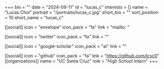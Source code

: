 +++
bio = "" 
date = "2024-09-11" 
id = "lucas_c" 
interests = [] 
name = "Lucas Choi" 
portrait = "/portraits/lucas_c.jpg" 
short_bio = "" 
sort_position = 10
 short_name = "lucas_c" 

[[social]] 
    icon = "envelope" 
    icon_pack = "fa" 
    link = "mailto: "

 [[social]] 
    icon = "twitter" 
    icon_pack = "fa" 
    link = "" 

[[social]] 
    icon = "google-scholar" 
    icon_pack = "ai" 
    link = "" 

[[social]] 
    icon = "github" 
    icon_pack = "fa" 
    link = "https://github.com/lcsc0" 
[[organizations]] 
     name = "UC Santa Cruz" 
      role = "High School Intern" 
+++